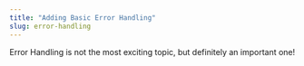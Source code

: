 ```yaml
---
title: "Adding Basic Error Handling"
slug: error-handling
---
```


Error Handling is not the most exciting topic, but definitely an important one!
